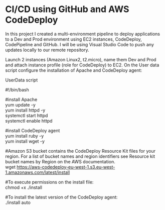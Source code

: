 # CI/CD using GitHub and AWS CodeDeploy

In this project I created a multi-environment pipeline to deploy applications to a Dev and Prod environment using EC2 instances, CodeDeploy, CodePipeline and GitHub. I will be using Visual Studio Code to push any updates locally to our remote repository.

Launch 2 instances (Amazon Linux2, t2.micro), name them Dev and Prod and attach instance profile (role for CodeDeploy) to EC2. On the User data script configure the installation of Apache and CodeDeploy agent:<br />

UserData script

#!/bin/bash<br />

#install Apache<br />
yum update -y<br />
yum install httpd -y<br />
systemctl start httpd<br />
systemctl enable httpd<br />

#install CodeDeploy agent<br />
yum install ruby -y<br />
yum install wget -y<br />

#Amazon S3 bucket contains the CodeDeploy Resource Kit files for your region. For a list of bucket names and region identifiers see Resource kit bucket names by Region on the AWS documentation.<br />
wget https://aws-codedeploy-eu-west-1.s3.eu-west-1.amazonaws.com/latest/install<br />

#To execute permissions on the install file:<br /> 
chmod +x ./install<br />

#To install the latest version of the CodeDeploy agent:<br />
./install auto<br />
